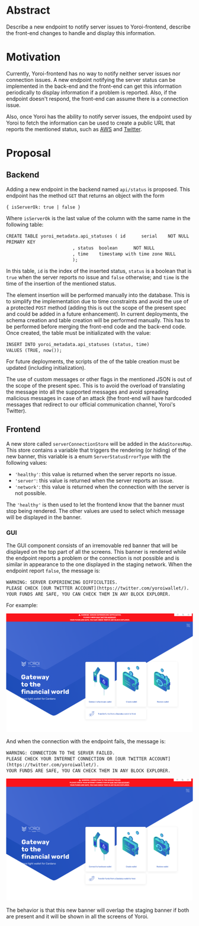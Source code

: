 # Abstract

Describe a new endpoint to notify server issues to Yoroi-frontend, describe the front-end changes to handle and display this information.

# Motivation

Currently, Yoroi-frontend has no way to notify neither server issues nor connection issues. A new endpoint notifying the server status can be implemented in the back-end and the front-end can get this information periodically to display information if a problem is reported. Also, if the endpoint doesn't respond, the front-end can assume there is a connection issue.

Also, once Yoroi has the ability to notify server issues, the endpoint used by Yoroi to fetch the information can be used to create a public URL that reports the mentioned status, such as [AWS](https://status.aws.amazon.com/) and [Twitter](https://status.twitterstat.us).

# Proposal

## Backend

Adding a new endpoint in the backend named `api/status` is proposed. This endpoint has the method `GET` that returns an object with the form

```
{ isServerOk: true | false }
```

Where `isServerOk` is the last value of the column with the same name in the following table:

```
CREATE TABLE yoroi_metadata.api_statuses ( id      serial    NOT NULL PRIMARY KEY
                         , status  boolean      NOT NULL
                         , time    timestamp with time zone NULL
                         );
```

In this table, `id` is the index of the inserted status, `status` is a boolean that is `true` when the server reports no issue and `false` otherwise; and `time` is the time of the insertion of the mentioned status.

The element insertion will be performed manually into the database. This is to simplify the implementation due to time constraints and avoid the use of a protected `POST` method (adding this is out the scope of the present spec and could be added in a future enhancement).
In current deployments, the schema creation and table creation will be performed manually. This has to be performed before merging the front-end code and the back-end code. Once created, the table must be initializated with the value:

```
INSERT INTO yoroi_metadata.api_statuses (status, time)
VALUES (TRUE, now());
```

For future deployments, the scripts of the of the table creation must be updated (including initialization).

The use of custom messages or other flags in the mentioned JSON is out of the scope of the present spec. This is to avoid the overload of translating the message into all the supported messages and avoid spreading malicious messages in case of an attack (the front-end will have hardcoded messages that redirect to our official communication channel, Yoroi's Twitter).

## Frontend

A new store called `serverConnectionStore` will be added in the `AdaStoresMap`. This store contains a variable that triggers the rendering (or hiding) of the new banner, this variable is a enum `ServerStatusErrorType` with the following values:
* `'healthy'`: this value is returned when the server reports no issue.
* `'server'`: this value is returned when the server reports an issue.
* `'network'`: this value is returned when the connection with the server is not possible.

The `'healthy'` is then used to let the frontend know that the banner must stop being rendered. The other values are used to select which message will be displayed in the banner.

### GUI

The GUI component consists of an irremovable red banner that will be displayed on the top part of all the screens. This banner is rendered while the endpoint reports a problem or the connection is not possible and is similar in appearance to the one displayed in the staging network.
When the endpoint report `false`, the message is:

```
WARNING: SERVER EXPERIENCING DIFFICULTIES.
PLEASE CHECK [OUR TWITTER ACCOUNT](https://twitter.com/yoroiwallet/).
YOUR FUNDS ARE SAFE, YOU CAN CHECK THEM IN ANY BLOCK EXPLORER.
```

For example:

![Server error](../images/banner_example_1.png "Server error")

And when the connection with the endpoint fails, the message is:

```
WARNING: CONNECTION TO THE SERVER FAILED.
PLEASE CHECK YOUR INTERNET CONNECTION OR [OUR TWITTER ACCOUNT](https://twitter.com/yoroiwallet/).
YOUR FUNDS ARE SAFE, YOU CAN CHECK THEM IN ANY BLOCK EXPLORER.
```

![Network error](../images/banner_example_2.png "Network error")

The behavior is that this new banner will overlap the staging banner if both are present and it will be shown in all the screens of Yoroi.
